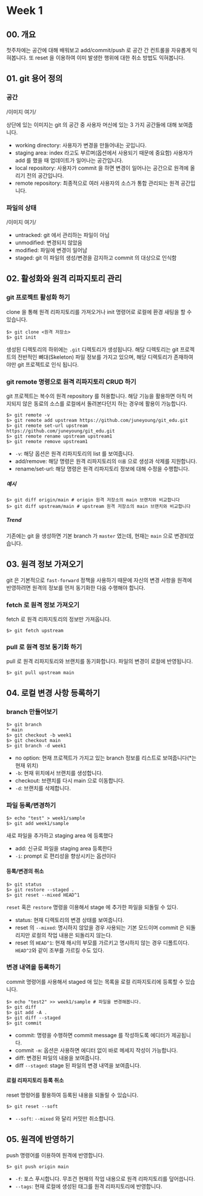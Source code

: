 # Week 1


## 00. 개요
 
첫주차에는 공간에 대해 배워보고 add/commit/push 로 공간 간 컨트롤을 자유롭게 익혀봅니다. 또 reset 을 이용하여 이미 발생한 행위에 대한 취소 방법도 익혀봅니다.

## 01. git 용어 정의
### 공간

/이미지 여기/

상단에 있는 이미지는 git 의 공간 중 사용자 머신에 있는 3 가지 공간들에 대해 보여줍니다. 
- working directory: 사용자가 변경을 만들어내는 곳입니다.
- staging area: index 라고도 부르며(옵션에서 사용되기 때문에 중요함) 사용자가 add 를 했을 때 업데이트가 일어나는 공간입니다.
- local repository: 사용자가 commit 을 하면 변경이 일어나는 공간으로 원격에 올리기 전의 공간입니다.
- remote repository: 최종적으로 여러 사용자의 소스가 통합 관리되는 원격 공간입니다. 

### 파일의 상태

/이미지 여기/

- untracked: git 에서 관리하는 파일이 아님
- unmodified: 변경되지 않았음
- modified: 파일에 변경이 일어남 
- staged: git 이 파일의 생성/변경을 감지하고 commit 의 대상으로 인식함

## 02. 활성화와 원격 리파지토리 관리

### git 프로젝트 활성화 하기
clone 을 통해 원격 리파지토리를 가져오거나 init 명령어로 로컬에 환경 새팅을 할 수 있습니다.
```
$> git clone <원격 저장소>
$> git init
```
생성된 디렉토리의 하위에는 `.git` 디렉토리가 생성됩니다. 해당 디렉토리는 git 프로젝트의 전반적인 뼈대(Skeleton) 파일 정보를 가지고 있으며, 해당 디렉토리가 존재하여야만 git 프로젝트로 인식 됩니다.

### git remote 명령으로 원격 리파지토리 CRUD 하기
git 프로젝트는 복수의 원격 repository 를 허용합니다. 해당 기능을 활용하면 아직 머지되지 않은 동료의 소스를 로컬에서 돌려본다던지 하는 경우에 활용이 가능합니다.
```
$> git remote -v
$> git remote add upstream https://github.com/juneyoung/git_edu.git
$> git remote set-url upstream https://github.com/juneyoung/git_edu.git
$> git remote rename upstream upstream1
$> git remote remove upstream1
```
- `-v`: 해당 옵션은 원격 리파지토리의 list 를 보여줍니다.
- add/remove: 해당 명령은 원격 리파지토리의 `이름` 으로 생성과 삭제를 지원합니다.
- rename/set-url: 해당 명령은 원격 리파지토리 정보에 대해 수정을 수행합니다.

##### 예시
```
$> git diff origin/main # origin 원격 저장소의 main 브랜치와 비교합니다
$> git diff upstream/main # upstream 원격 저장소의 main 브랜치와 비교합니다
```
##### Trend
기존에는 git 을 생성하면 기본 branch 가 `master` 였는데, 현재는 `main` 으로 변경되었습니다.
## 03. 원격 정보 가져오기
git 은 기본적으로 `fast-forward` 정책을 사용하기 때문에 자신의 변경 사항을 원격에 반영하려면 원격의 정보를 먼저 동기화한 다음 수행해야 합니다.
### fetch 로 원격 정보 가져오기
fetch 로 원격 리파지토리의 정보만 가져옵니다. 
```
$> git fetch upstream
```
### pull 로 원격 정보 동기화 하기
pull 로 원격 리파지토리와 브랜치를 동기화합니다. 파일의 변경이 로컬에 반영됩니다.
```
$> git pull upstream main
```

## 04. 로컬 변경 사항 등록하기
### branch 만들어보기 
```
$> git branch
* main
$> git checkout -b week1
$> git checkout main
$> git branch -d week1
```
- no option: 현재 프로젝트가 가지고 있는 branch 정보를 리스트로 보여줍니다(*는 현재 위치)
- `-b`: 현재 위치에서 브랜치를 생성합니다.
- checkout: 브랜치를 다시 main 으로 이동합니다.
- `-d`: 브랜치를 삭제합니다.

### 파일 등록/변경하기
```
$> echo "test" > week1/sample
$> git add week1/sample
```
새로 파일을 추가하고 staging area 에 등록했다
- add: 신규로 파일을 staging area 등록한다
- `-i`: prompt 로 편리성을 향상시키는 옵션이다

#### 등록/변경의 취소
```
$> git status 
$> git restore --staged .
$> git reset --mixed HEAD^1
```
`reset` 혹은 `restore` 명령을 이용해서 stage 에 추가한 파일을 되돌릴 수 있다.
- status: 현재 디렉토리의 변경 상태를 보여줍니다.
- reset 의 `--mixed`: 명시하지 않았을 경우 사용되는 기본 모드이며 commit 은 되돌리지만 로컬의 작업 내용은 되돌리지 않는다.
- reset 의 `HEAD^1`: 현재 해시의 부모를 가르키고 명시하지 않는 경우 디폴트이다. `HEAD^2`와 같이 조부를 가르킬 수도 있다.

### 변경 내역을 등록하기
commit 명령어를 사용해서 staged 애 있는 목록을 로컬 리파지토리에 등록할 수 있습니다.
```
$> echo "test2" >> week1/sample # 파일을 변경해봅니다.
$> git diff
$> git add -A .
$> git diff --staged
$> git commit
```
- commit: 명령을 수행하면 commit message 를 작성하도록 에디터가 제공됩니다.
- commit `-m`: 옵션은 사용하면 에디터 없이 바로 메세지 작성이 가능합니다.
- diff: 변경된 파일의 내용을 보여줍니다.
- diff `--staged`: stage 된 파일의 변경 내역을 보여줍니다.
#### 로컬 리파지토리 등록 취소
reset 명령어를 활용하여 등록된 내용을 되돌릴 수 있습니다.
```
$> git reset --soft
```
- `--soft`:  `--mixed` 와 달리 커밋만 취소합니다.

## 05. 원격에 반영하기
push 명령어를 이용하여 원격에 반영합니다.
```
$> git push origin main
```
- `-f`: 포스 푸시합니다. 무조건 현재의 작업 내용으로 원격 리파지토리를 덮어씁니다.
- `--tags`: 현재 로컬에 생성된 태그를 원격 리파지토리에 반영합니다.


